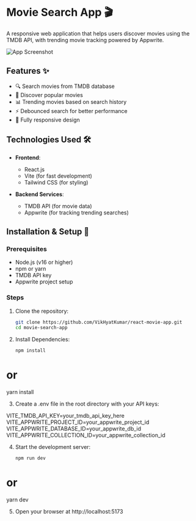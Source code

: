 # Movie Search App 🎬

A responsive web application that helps users discover movies using the TMDB API, with trending movie tracking powered by Appwrite.

![App Screenshot](./screenshot.png) <!-- Add a screenshot later -->

## Features ✨

- 🔍 Search movies from TMDB database
- 🚀 Discover popular movies
- 📊 Trending movies based on search history
- ⚡ Debounced search for better performance
- 📱 Fully responsive design

## Technologies Used 🛠️

- **Frontend**: 
  - React.js
  - Vite (for fast development)
  - Tailwind CSS (for styling)
  
- **Backend Services**:
  - TMDB API (for movie data)
  - Appwrite (for tracking trending searches)

## Installation & Setup 🚀

### Prerequisites
- Node.js (v16 or higher)
- npm or yarn
- TMDB API key
- Appwrite project setup

### Steps
1. Clone the repository:
   ```bash
   git clone https://github.com/VikHyatKumar/react-movie-app.git
   cd movie-search-app

2. Install Dependencies: 
   ```bash
   npm install
# or
   yarn install

3. Create a .env file in the root directory with your API keys:

VITE_TMDB_API_KEY=your_tmdb_api_key_here
VITE_APPWRITE_PROJECT_ID=your_appwrite_project_id
VITE_APPWRITE_DATABASE_ID=your_appwrite_db_id
VITE_APPWRITE_COLLECTION_ID=your_appwrite_collection_id

4. Start the development server:
   ```bash
   npm run dev
# or
   yarn dev

5. Open your browser at http://localhost:5173   